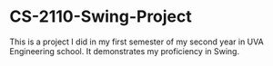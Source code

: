 # CS-2110-Swing-Project
This is a project I did in my first semester of my second year in UVA Engineering school. It demonstrates my proficiency in Swing.
